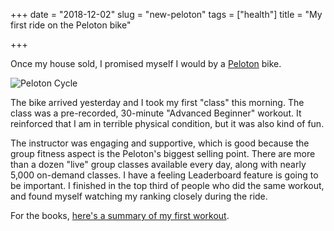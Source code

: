 +++
date = "2018-12-02"
slug = "new-peloton"
tags = ["health"]
title = "My first ride on the Peloton bike"

+++

Once my house sold, I promised myself I would by a [Peloton](https://www.onepeloton.com) bike.

![Peloton Cycle](/img/2018/2018-12-02_peloton.jpg)

The bike arrived yesterday and I took my first "class" this morning. The class was a pre-recorded, 30-minute "Advanced Beginner" workout. It reinforced that I am in terrible physical condition, but it was also kind of fun.

The instructor was engaging and supportive, which is good because the group fitness aspect is the Peloton's biggest selling point. There are more than a dozen "live" group classes available every day, along with nearly 5,000 on-demand classes. I have a feeling Leaderboard feature is going to be important. I finished in the top third of people who did the same workout, and found myself watching my ranking closely during the ride.

For the books, [here's a summary of my first workout](https://members.onepeloton.com/members/22790860e2a445ce8cc900dc7477274b/workouts/51c357b341504486ba3bf364cf269cd8).
